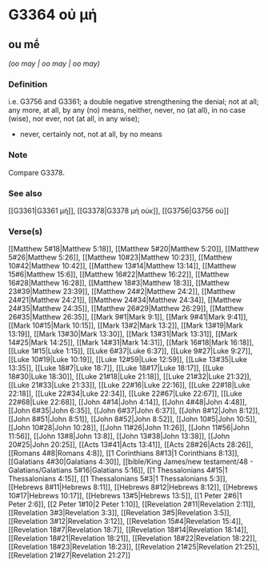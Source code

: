 # G3364 οὐ μή

## ou mḗ

_(oo may | oo may | oo may)_

### Definition

i.e. G3756 and G3361; a double negative strengthening the denial; not at all; any more, at all, by any (no) means, neither, never, no (at all), in no case (wise), nor ever, not (at all, in any wise); 

- never, certainly not, not at all, by no means

### Note

Compare G3378.

### See also

[[G3361|G3361 μή]], [[G3378|G3378 μὴ οὐκ]], [[G3756|G3756 οὐ]]

### Verse(s)

[[Matthew 5#18|Matthew 5:18]], [[Matthew 5#20|Matthew 5:20]], [[Matthew 5#26|Matthew 5:26]], [[Matthew 10#23|Matthew 10:23]], [[Matthew 10#42|Matthew 10:42]], [[Matthew 13#14|Matthew 13:14]], [[Matthew 15#6|Matthew 15:6]], [[Matthew 16#22|Matthew 16:22]], [[Matthew 16#28|Matthew 16:28]], [[Matthew 18#3|Matthew 18:3]], [[Matthew 23#39|Matthew 23:39]], [[Matthew 24#2|Matthew 24:2]], [[Matthew 24#21|Matthew 24:21]], [[Matthew 24#34|Matthew 24:34]], [[Matthew 24#35|Matthew 24:35]], [[Matthew 26#29|Matthew 26:29]], [[Matthew 26#35|Matthew 26:35]], [[Mark 9#1|Mark 9:1]], [[Mark 9#41|Mark 9:41]], [[Mark 10#15|Mark 10:15]], [[Mark 13#2|Mark 13:2]], [[Mark 13#19|Mark 13:19]], [[Mark 13#30|Mark 13:30]], [[Mark 13#31|Mark 13:31]], [[Mark 14#25|Mark 14:25]], [[Mark 14#31|Mark 14:31]], [[Mark 16#18|Mark 16:18]], [[Luke 1#15|Luke 1:15]], [[Luke 6#37|Luke 6:37]], [[Luke 9#27|Luke 9:27]], [[Luke 10#19|Luke 10:19]], [[Luke 12#59|Luke 12:59]], [[Luke 13#35|Luke 13:35]], [[Luke 18#7|Luke 18:7]], [[Luke 18#17|Luke 18:17]], [[Luke 18#30|Luke 18:30]], [[Luke 21#18|Luke 21:18]], [[Luke 21#32|Luke 21:32]], [[Luke 21#33|Luke 21:33]], [[Luke 22#16|Luke 22:16]], [[Luke 22#18|Luke 22:18]], [[Luke 22#34|Luke 22:34]], [[Luke 22#67|Luke 22:67]], [[Luke 22#68|Luke 22:68]], [[John 4#14|John 4:14]], [[John 4#48|John 4:48]], [[John 6#35|John 6:35]], [[John 6#37|John 6:37]], [[John 8#12|John 8:12]], [[John 8#51|John 8:51]], [[John 8#52|John 8:52]], [[John 10#5|John 10:5]], [[John 10#28|John 10:28]], [[John 11#26|John 11:26]], [[John 11#56|John 11:56]], [[John 13#8|John 13:8]], [[John 13#38|John 13:38]], [[John 20#25|John 20:25]], [[Acts 13#41|Acts 13:41]], [[Acts 28#26|Acts 28:26]], [[Romans 4#8|Romans 4:8]], [[1 Corinthians 8#13|1 Corinthians 8:13]], [[Galatians 4#30|Galatians 4:30]], [[bible/King James/new testament/48 - Galatians/Galatians 5#16|Galatians 5:16]], [[1 Thessalonians 4#15|1 Thessalonians 4:15]], [[1 Thessalonians 5#3|1 Thessalonians 5:3]], [[Hebrews 8#11|Hebrews 8:11]], [[Hebrews 8#12|Hebrews 8:12]], [[Hebrews 10#17|Hebrews 10:17]], [[Hebrews 13#5|Hebrews 13:5]], [[1 Peter 2#6|1 Peter 2:6]], [[2 Peter 1#10|2 Peter 1:10]], [[Revelation 2#11|Revelation 2:11]], [[Revelation 3#3|Revelation 3:3]], [[Revelation 3#5|Revelation 3:5]], [[Revelation 3#12|Revelation 3:12]], [[Revelation 15#4|Revelation 15:4]], [[Revelation 18#7|Revelation 18:7]], [[Revelation 18#14|Revelation 18:14]], [[Revelation 18#21|Revelation 18:21]], [[Revelation 18#22|Revelation 18:22]], [[Revelation 18#23|Revelation 18:23]], [[Revelation 21#25|Revelation 21:25]], [[Revelation 21#27|Revelation 21:27]]